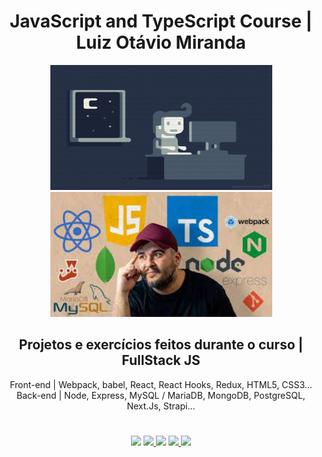 <div align="center" >
  <h1>JavaScript and TypeScript Course | Luiz Otávio Miranda</h1>
  <!--Gifs-->
  <img src="/Just-A-Gif-Folder/loving.gif" width="355em" title="Starting the project..." height="200em" alt="Meu Banner..."/>
  <img src="/Just-A-Gif-Folder/otavio.jpg" width="355em" title="Ending..." height="200em" alt="Meu Banner..."/>
  <h2>Projetos e exercícios feitos durante o curso | FullStack JS</h2>
  <div>Front-end | Webpack, babel, React, React Hooks, Redux, HTML5, CSS3...</div>
  <div>Back-end | Node, Express, MySQL / MariaDB, MongoDB, PostgreSQL, Next.Js, Strapi...</div>
</div>

#

<div align="center"> 
  <a href="https://www.linkedin.com/in/vitorsoer/" target="_blank"><img src="https://img.shields.io/badge/-LinkedIn-%230077B5?style=for-the-badge&logo=linkedin&logoColor=white" target="_blank"></a> 
  <a href="https://bit.ly/3qzDRe3" target="_blank"><img src="https://img.shields.io/badge/WhatsApp-25D366?style=for-the-badge&logo=whatsapp&logoColor=white" target="_blank">
  <a href = "mailto:contato.soer@gmail.com"><img src="https://img.shields.io/badge/Gmail-D14836?style=for-the-badge&logo=gmail&logoColor=white" target="_blank"></a>
  <a href="https://discord.gg/et9Be2NJ" target="_blank"><img src="https://img.shields.io/badge/Discord-7289DA?style=for-the-badge&logo=discord&logoColor=white" target="_blank">
  <a href="https://figma.com/@VitorSoer" target="_blank"><img src="https://img.shields.io/badge/Figma-F24E1E?style=for-the-badge&logo=figma&logoColor=white" target="_blank">
</div>
